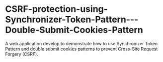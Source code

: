 # CSRF-protection-using-Synchronizer-Token-Pattern---Double-Submit-Cookies-Pattern
A web application develop to demonstrate how to use Synchronizer Token Pattern and double submit cookies patterns to prevent Cross-Site Request Forgery (CSRF).
